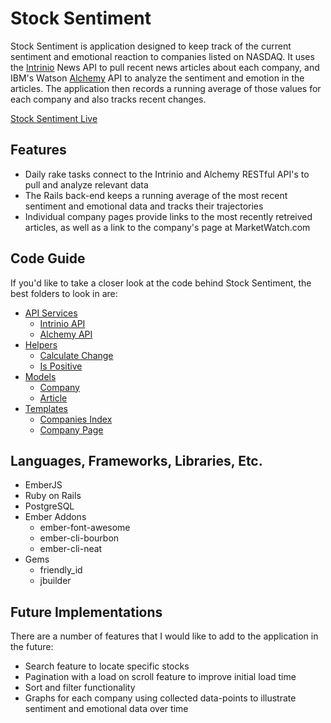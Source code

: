 # Stock Sentiment

Stock Sentiment is application designed to keep track of the current sentiment and emotional reaction to companies listed on NASDAQ. It uses the [Intrinio](https://intrinio.com/) News API to pull recent news articles about each company, and IBM's Watson [Alchemy](http://www.alchemyapi.com/) API to analyze the sentiment and emotion in the articles. The application then records a running average of those values for each company and also tracks recent changes.

[Stock Sentiment Live][live]

[live]: http://www.stocksentiment.info/

## Features

* Daily rake tasks connect to the Intrinio and Alchemy RESTful API's to pull and analyze relevant data
* The Rails back-end keeps a running average of the most recent sentiment and emotional data and tracks their trajectories
* Individual company pages provide links to the most recently retreived articles, as well as a link to the company's page at MarketWatch.com

## Code Guide

If you'd like to take a closer look at the code behind Stock Sentiment, the best folders to look in are:

* [API Services](./app/services)
  * [Intrinio API](./app/services/intrinio_api.rb)
  * [Alchemy API](./app/services/alchemy_api.rb)
* [Helpers](./frontend/app/helpers)
  * [Calculate Change](./frontend/app/helpers/calculate-change.js)
  * [Is Positive](./frontend/app/helpers/is-positive.js)
* [Models](./frontend/app/models)
  * [Company](./frontend/app/models/company.js)
  * [Article](./frontend/app/models/article.js)
* [Templates](./frontend/app/templates)
  * [Companies Index](./frontend/app/templates/companies.hbs)
  * [Company Page](./frontend/app/templates/company.hbs)

## Languages, Frameworks, Libraries, Etc.

* EmberJS
* Ruby on Rails
* PostgreSQL
* Ember Addons
  * ember-font-awesome
  * ember-cli-bourbon
  * ember-cli-neat
* Gems
  * friendly_id
  * jbuilder

## Future Implementations

There are a number of features that I would like to add to the application in the future:

* Search feature to locate specific stocks
* Pagination with a load on scroll feature to improve initial load time
* Sort and filter functionality
* Graphs for each company using collected data-points to illustrate sentiment and emotional data over time
